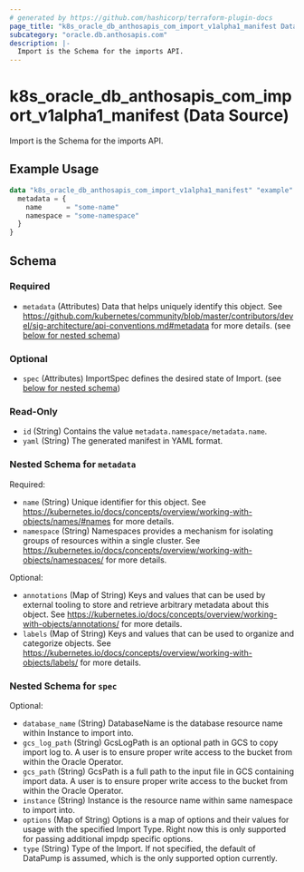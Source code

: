 ```yaml
---
# generated by https://github.com/hashicorp/terraform-plugin-docs
page_title: "k8s_oracle_db_anthosapis_com_import_v1alpha1_manifest Data Source - terraform-provider-k8s"
subcategory: "oracle.db.anthosapis.com"
description: |-
  Import is the Schema for the imports API.
---
```


# k8s_oracle_db_anthosapis_com_import_v1alpha1_manifest (Data Source)

Import is the Schema for the imports API.

## Example Usage

```terraform
data "k8s_oracle_db_anthosapis_com_import_v1alpha1_manifest" "example" {
  metadata = {
    name      = "some-name"
    namespace = "some-namespace"
  }
}
```

<!-- schema generated by tfplugindocs -->
## Schema

### Required

- `metadata` (Attributes) Data that helps uniquely identify this object. See https://github.com/kubernetes/community/blob/master/contributors/devel/sig-architecture/api-conventions.md#metadata for more details. (see [below for nested schema](#nestedatt--metadata))

### Optional

- `spec` (Attributes) ImportSpec defines the desired state of Import. (see [below for nested schema](#nestedatt--spec))

### Read-Only

- `id` (String) Contains the value `metadata.namespace/metadata.name`.
- `yaml` (String) The generated manifest in YAML format.

<a id="nestedatt--metadata"></a>
### Nested Schema for `metadata`

Required:

- `name` (String) Unique identifier for this object. See https://kubernetes.io/docs/concepts/overview/working-with-objects/names/#names for more details.
- `namespace` (String) Namespaces provides a mechanism for isolating groups of resources within a single cluster. See https://kubernetes.io/docs/concepts/overview/working-with-objects/namespaces/ for more details.

Optional:

- `annotations` (Map of String) Keys and values that can be used by external tooling to store and retrieve arbitrary metadata about this object. See https://kubernetes.io/docs/concepts/overview/working-with-objects/annotations/ for more details.
- `labels` (Map of String) Keys and values that can be used to organize and categorize objects. See https://kubernetes.io/docs/concepts/overview/working-with-objects/labels/ for more details.


<a id="nestedatt--spec"></a>
### Nested Schema for `spec`

Optional:

- `database_name` (String) DatabaseName is the database resource name within Instance to import into.
- `gcs_log_path` (String) GcsLogPath is an optional path in GCS to copy import log to. A user is to ensure proper write access to the bucket from within the Oracle Operator.
- `gcs_path` (String) GcsPath is a full path to the input file in GCS containing import data. A user is to ensure proper write access to the bucket from within the Oracle Operator.
- `instance` (String) Instance is the resource name within same namespace to import into.
- `options` (Map of String) Options is a map of options and their values for usage with the specified Import Type. Right now this is only supported for passing additional impdp specific options.
- `type` (String) Type of the Import. If not specified, the default of DataPump is assumed, which is the only supported option currently.
